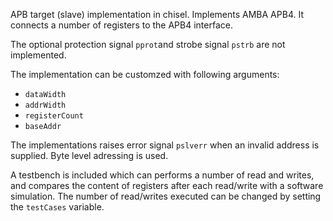 APB target (slave) implementation in chisel. Implements AMBA APB4. It connects a number of registers to the APB4 interface. 

The optional protection signal `pprot`and strobe signal `pstrb` are not implemented. 

The implementation can be customzed with following arguments:
* `dataWidth`
* `addrWidth`
* `registerCount`
* `baseAddr`

The implementations raises error signal `pslverr` when an invalid address is supplied. Byte level adressing is used. 

A testbench is included which can performs a number of read and writes, and compares the content of registers after each read/write with a software simulation. 
The number of read/writes executed can be changed by setting the `testCases` variable. 